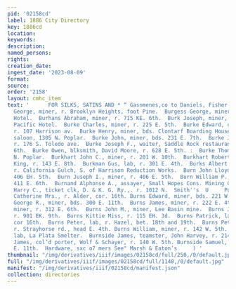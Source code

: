 ```yaml
---
pid: '02158cd'
label: 1886 City Directory
key: 1886cd
location: 
keywords: 
description: 
named_persons: 
rights: 
creation_date: 
ingest_date: '2023-08-09'
format: 
source: 
order: '2158'
layout: cmhc_item
text: '      FOR SILKS, SATINS AND * “ Gasnmenes,co to Daniels, Fisher BUR - 80 B  Burge
  George, miner, r. Brooklyn Heights, foot Pine.  Burgess George, miner, bds. Sprague
  Hotel.  Burhans Abraham, miner, r. 715 KE. 6th.  Burk Joseph, miner, bds. Grand
  Pacific Hotel.  Burke Charles, miner, r. 225 E. 5th.  Burke Edward, clk, J. H. Miller,
  r. 107 Harrison av.  Burke Henry, miner, bds. Clontarf Boarding House.  Burke James,
  saloon, 1305 N. Poplar.  Burke John, miner, bds. 231 E. 7th.  Burke John F., miner,
  r. 176 S. Toledo ave.  Burke Joseph F., waiter, Saddle Rock restaurant, r. 118 E.
  6th.  Burke Owen, blksmith, David Moore, r. 628 E. 5th. :  Burke Thomas J., r. 1305
  N. Poplar.  Burkhart John C., miner, r. 201 W. 10th.  Burkhart Robert N., clk, John
  King, r. 143 E. 8th.  Burkman Gus, lab, r. 301 E. 4th.  Burks Albert S., ore hauler,
  r. California Gulch, S. of Harrison Reduction Works.  Burn John Lloyd, miner, r.
  406 EH. 5th.  Burn Juseph I., miner, r. 406 E. 5th.  Burn William P., miner, r.
  411 E. 6th.  Burnand Alphonse A., assayer, Small Hopes Cons. Mining Co.  Burnett
  Harry C., ticket clk, D. & K. G. Ry.,. r. 1012 N.  Smith''s  U     Poplar. Burns
  Catherine Mrs., r. Alder, cor. 16th. Burns Edward, miner, bds. 221 W. 2d.  Burns
  George R., miner, bds. 300 E. 11th.  Burns James, miner, r. 222 E. 4th.  Burns John,
  miner, r. 312 E. 6th.  Burns John M., miner, Lee Basin mine.  Burns Joseph, miner,
  r. 901 EK. 9th.  Burns Kittie Miss, r. 115 EH. 3d.  Burns Patrick, lab, r. Alder,
  cor 16th.  Burns Peter, lab, r. Hazel, bet. 18th and 19th.  Burns Peter, miner,
  r. Strayhorse rd., head E. 4th. Burns William, miner, r. 142 W. 5th.  Burnside D.,
  lab, La Plata Smelter.  Burnside James, teamster, John Harvey, r. 214 E. 11th. Burnside
  James, col’d porter, Wolf & Schayer, r. 140 W. 5th. Burnside Samuel, lab, r. 423
  E. 11th.  Hardware, sxc o7 mers See" Marsh & Eaton’s     ) '
thumbnail: "/img/derivatives/iiif/images/02158cd/full/250,/0/default.jpg"
full: "/img/derivatives/iiif/images/02158cd/full/1140,/0/default.jpg"
manifest: "/img/derivatives/iiif/02158cd/manifest.json"
collection: directories
---
```

